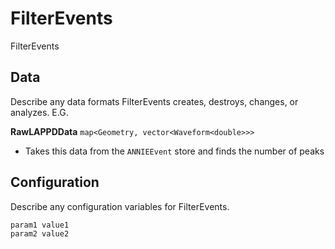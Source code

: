 # FilterEvents

FilterEvents

## Data

Describe any data formats FilterEvents creates, destroys, changes, or analyzes. E.G.

**RawLAPPDData** `map<Geometry, vector<Waveform<double>>>`
* Takes this data from the `ANNIEEvent` store and finds the number of peaks


## Configuration

Describe any configuration variables for FilterEvents.

```
param1 value1
param2 value2
```
